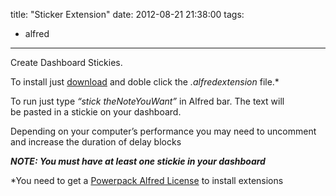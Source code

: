 title: "Sticker Extension"
date: 2012-08-21 21:38:00
tags:
- alfred
---

Create Dashboard Stickies. 

<!-- more -->

To install just [download](https://github.com/downloads/jonathanwiesel/Enforcer-Projects-/Sticker.alfredextension "Sticker") and doble click the _.alfredextension_ file.*

To run just type _&ldquo;stick theNoteYouWant&rdquo;_ in Alfred bar.
The text will be pasted in a stickie on your dashboard.  

Depending on your computer’s performance you may need to uncomment and increase the duration of delay blocks

**_NOTE: You must have at least one stickie in your dashboard_**

*You need to get a [Powerpack Alfred License](http://www.alfredapp.com "Alfred") to install extensions
